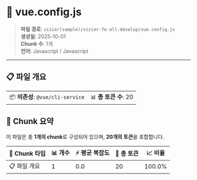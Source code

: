 # 📄 vue.config.js

> **파일 경로**: `vizier(sample)/vizier-fe-all-develop/vue.config.js`  
> **생성일**: 2025-10-01  
> **Chunk 수**: 1개  
> **언어**: Javascript / Javascript
---


## 📋 파일 개요

| | |
|--|--|
| 📦 **의존성**: `@vue/cli-service` | 📊 **총 토큰 수**: 20 |






## 🧩 Chunk 요약

이 파일은 총 **1개의 chunk**로 구성되어 있으며, **20개의 토큰**을 포함합니다.

| 🧩 Chunk 타입 | 📊 개수 | ⚡ 평균 복잡도 | 📝 총 토큰 | 📈 비율 |
|---------------|--------|-------------|----------|--------|
| 📋 파일 개요 | 1 | 0.0 | 20 | 100.0% |

